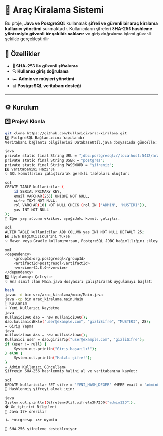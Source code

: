 
# 🚀 Araç Kiralama Sistemi

Bu proje, **Java ve PostgreSQL** kullanarak **şifreli ve güvenli bir araç kiralama kullanıcı yönetimi** sunmaktadır. Kullanıcıların şifreleri **SHA-256 hashleme yöntemiyle güvenli bir şekilde saklanır** ve giriş doğrulama işlemi güvenli şekilde gerçekleştirilir.

## 📌 Özellikler
- 🔑 **SHA-256 ile güvenli şifreleme**
- 🔍 **Kullanıcı giriş doğrulama**
- 🏎 **Admin ve müşteri yönetimi**
- 📊 **PostgreSQL veritabanı desteği**

---

## ⚙️ Kurulum

### 1️⃣ **Projeyi Klonla**
```bash
git clone https://github.com/kullanici/arac-kiralama.git
2️⃣ PostgreSQL Bağlantısını Yapılandır
Veritabanı bağlantı bilgilerini DatabaseUtil.java dosyasında güncelle:

java
private static final String URL = "jdbc:postgresql://localhost:5432/arac_kiralama";
private static final String USER = "postgres";
private static final String PASSWORD = "şifreniz";
3️⃣ Veritabanını Hazırla
💡 SQL komutlarını çalıştırarak gerekli tabloları oluştur:

sql
CREATE TABLE kullanicilar (
    id SERIAL PRIMARY KEY,
    email VARCHAR(255) UNIQUE NOT NULL,
    sifre TEXT NOT NULL,
    rol VARCHAR(10) NOT NULL CHECK (rol IN ('ADMIN', 'MUSTERI')),
    yas INT NOT NULL
);
📌 Eğer yaş sütunu eksikse, aşağıdaki komutu çalıştır:

sql
ALTER TABLE kullanicilar ADD COLUMN yas INT NOT NULL DEFAULT 25;
4️⃣ Java Bağımlılıklarını Yükle
💡 Maven veya Gradle kullanıyorsan, PostgreSQL JDBC bağımlılığını ekleyerek yükle:

xml
<dependency>
    <groupId>org.postgresql</groupId>
    <artifactId>postgresql</artifactId>
    <version>42.5.0</version>
</dependency>
5️⃣ Uygulamayı Çalıştır
💡 Ana sınıf olan Main.java dosyasını çalıştırarak uygulamayı başlat:

bash
javac -d bin src/arac_kiralama/main/Main.java
java -cp bin arac_kiralama.main.Main
🚀 Kullanım
➡️ Yeni Kullanıcı Kaydetme
java
KullaniciDAO dao = new KullaniciDAO();
dao.kullaniciEkle("user@example.com", "gizliSifre", "MUSTERI", 28);
➡️ Giriş Yapma
java
KullaniciDAO dao = new KullaniciDAO();
Kullanici user = dao.girisYap("user@example.com", "gizliSifre");
if (user != null) {
    System.out.println("Giriş başarılı!");
} else {
    System.out.println("Hatalı şifre!");
}
➡️ Admin Kullanıcı Güncelleme
Şifrenin SHA-256 hashlenmiş halini al ve veritabanına kaydet:

sql
UPDATE kullanicilar SET sifre = 'YENI_HASH_DEGER' WHERE email = 'admin@example.com';
🚀 Hashlenmiş şifreyi almak için:

java
System.out.println(SifrelemeUtil.sifreleSHA256("admin123"));
🛠️ Geliştirici Bilgileri
📌 Java 17+ önerilir

🏗 PostgreSQL 13+ uyumlu

🎯 SHA-256 şifreleme destekleniyor